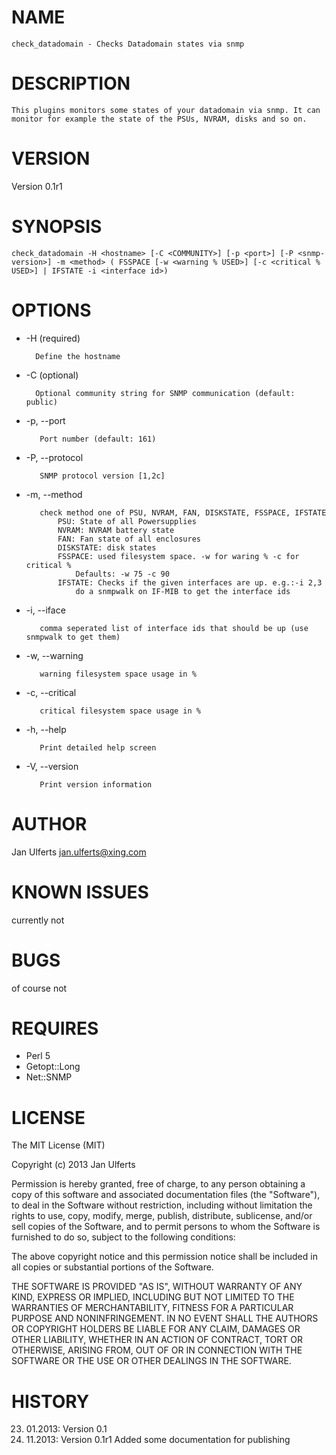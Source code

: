 # NAME

    check_datadomain - Checks Datadomain states via snmp

# DESCRIPTION

    This plugins monitors some states of your datadomain via snmp. It can monitor for example the state of the PSUs, NVRAM, disks and so on.
    

# VERSION

Version 0.1r1

# SYNOPSIS

    check_datadomain -H <hostname> [-C <COMMUNITY>] [-p <port>] [-P <snmp-version>] -m <method> ( FSSPACE [-w <warning % USED>] [-c <critical % USED>] | IFSTATE -i <interface id>)

# OPTIONS

- \-H <hostname> (required)

        Define the hostname
- \-C <community> (optional)

        Optional community string for SNMP communication (default: public)
- \-p, --port <portnumber>

         Port number (default: 161)
- \-P, --protocol <protocol>

         SNMP protocol version [1,2c]
- \-m, --method <checkmethod>

         check method one of PSU, NVRAM, FAN, DISKSTATE, FSSPACE, IFSTATE
             PSU: State of all Powersupplies
             NVRAM: NVRAM battery state
             FAN: Fan state of all enclosures
             DISKSTATE: disk states
             FSSPACE: used filesystem space. -w for waring % -c for critical %
                 Defaults: -w 75 -c 90
             IFSTATE: Checks if the given interfaces are up. e.g.:-i 2,3
                 do a snmpwalk on IF-MIB to get the interface ids
- \-i, --iface <if ids>

         comma seperated list of interface ids that should be up (use snmpwalk to get them)
- \-w, --warning <number>

         warning filesystem space usage in %
- \-c, --critical <number>

         critical filesystem space usage in %
- \-h, --help

         Print detailed help screen
- \-V, --version

         Print version information

# AUTHOR

Jan Ulferts <jan.ulferts@xing.com>

# KNOWN ISSUES

currently not

# BUGS

of course not

# REQUIRES

- Perl 5
- Getopt::Long
- Net::SNMP

# LICENSE

The MIT License (MIT)

Copyright (c) 2013 Jan Ulferts

Permission is hereby granted, free of charge, to any person obtaining a copy of
this software and associated documentation files (the "Software"), to deal in
the Software without restriction, including without limitation the rights to
use, copy, modify, merge, publish, distribute, sublicense, and/or sell copies of
the Software, and to permit persons to whom the Software is furnished to do so,
subject to the following conditions:

The above copyright notice and this permission notice shall be included in all
copies or substantial portions of the Software.

THE SOFTWARE IS PROVIDED "AS IS", WITHOUT WARRANTY OF ANY KIND, EXPRESS OR
IMPLIED, INCLUDING BUT NOT LIMITED TO THE WARRANTIES OF MERCHANTABILITY, FITNESS
FOR A PARTICULAR PURPOSE AND NONINFRINGEMENT. IN NO EVENT SHALL THE AUTHORS OR
COPYRIGHT HOLDERS BE LIABLE FOR ANY CLAIM, DAMAGES OR OTHER LIABILITY, WHETHER
IN AN ACTION OF CONTRACT, TORT OR OTHERWISE, ARISING FROM, OUT OF OR IN
CONNECTION WITH THE SOFTWARE OR THE USE OR OTHER DEALINGS IN THE SOFTWARE.

# HISTORY

23. 01.2013: Version 0.1
20. 11.2013: Version 0.1r1 Added some documentation for publishing
